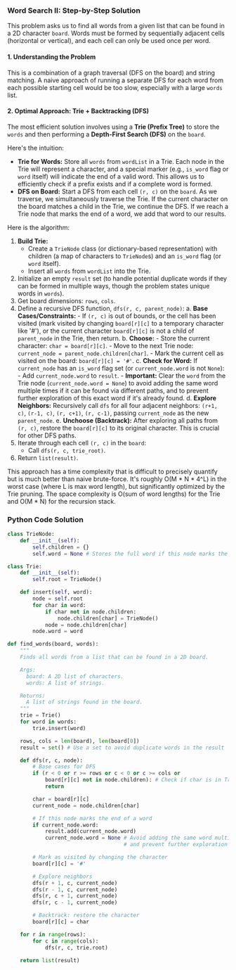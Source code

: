 ### Word Search II: Step-by-Step Solution

This problem asks us to find all words from a given list that can be found in a 2D character `board`. Words must be formed by sequentially adjacent cells (horizontal or vertical), and each cell can only be used once per word.

#### 1. Understanding the Problem

This is a combination of a graph traversal (DFS on the board) and string matching. A naive approach of running a separate DFS for each word from each possible starting cell would be too slow, especially with a large `words` list.

#### 2. Optimal Approach: Trie + Backtracking (DFS)

The most efficient solution involves using a **Trie (Prefix Tree)** to store the `words` and then performing a **Depth-First Search (DFS)** on the `board`.

Here's the intuition:
-   **Trie for Words:** Store all `words` from `wordList` in a Trie. Each node in the Trie will represent a character, and a special marker (e.g., `is_word` flag or `word` itself) will indicate the end of a valid word. This allows us to efficiently check if a prefix exists and if a complete word is formed.
-   **DFS on Board:** Start a DFS from each cell `(r, c)` on the `board`. As we traverse, we simultaneously traverse the Trie. If the current character on the board matches a child in the Trie, we continue the DFS. If we reach a Trie node that marks the end of a word, we add that word to our results.

Here is the algorithm:

1.  **Build Trie:**
    -   Create a `TrieNode` class (or dictionary-based representation) with children (a map of characters to `TrieNode`s) and an `is_word` flag (or `word` itself).
    -   Insert all `words` from `wordList` into the Trie.
2.  Initialize an empty `result` set (to handle potential duplicate words if they can be formed in multiple ways, though the problem states unique words in `words`).
3.  Get board dimensions: `rows`, `cols`.
4.  Define a recursive DFS function, `dfs(r, c, parent_node)`:
    a. **Base Cases/Constraints:**
        - If `(r, c)` is out of bounds, or the cell has been visited (mark visited by changing `board[r][c]` to a temporary character like '#'), or the current character `board[r][c]` is not a child of `parent_node` in the Trie, then return.
    b. **Choose:**
        - Store the current character: `char = board[r][c]`.
        - Move to the next Trie node: `current_node = parent_node.children[char]`.
        - Mark the current cell as visited on the board: `board[r][c] = '#'`.
    c. **Check for Word:** If `current_node` has an `is_word` flag set (or `current_node.word` is not `None`):
        - Add `current_node.word` to `result`.
        - **Important:** Clear the `word` from the Trie node (`current_node.word = None`) to avoid adding the same word multiple times if it can be found via different paths, and to prevent further exploration of this exact word if it's already found.
    d. **Explore Neighbors:** Recursively call `dfs` for all four adjacent neighbors: `(r+1, c)`, `(r-1, c)`, `(r, c+1)`, `(r, c-1)`, passing `current_node` as the new `parent_node`.
    e. **Unchoose (Backtrack):** After exploring all paths from `(r, c)`, restore the `board[r][c]` to its original character. This is crucial for other DFS paths.
5.  Iterate through each cell `(r, c)` in the `board`:
    - Call `dfs(r, c, trie_root)`.
6.  Return `list(result)`.

This approach has a time complexity that is difficult to precisely quantify but is much better than naive brute-force. It's roughly O(M * N * 4^L) in the worst case (where L is max word length), but significantly optimized by the Trie pruning. The space complexity is O(sum of word lengths) for the Trie and O(M * N) for the recursion stack.

### Python Code Solution

```python
class TrieNode:
    def __init__(self):
        self.children = {}
        self.word = None # Stores the full word if this node marks the end of a word

class Trie:
    def __init__(self):
        self.root = TrieNode()

    def insert(self, word):
        node = self.root
        for char in word:
            if char not in node.children:
                node.children[char] = TrieNode()
            node = node.children[char]
        node.word = word

def find_words(board, words):
    """
    Finds all words from a list that can be found in a 2D board.

    Args:
      board: A 2D list of characters.
      words: A list of strings.

    Returns:
      A list of strings found in the board.
    """
    trie = Trie()
    for word in words:
        trie.insert(word)

    rows, cols = len(board), len(board[0])
    result = set() # Use a set to avoid duplicate words in the result

    def dfs(r, c, node):
        # Base cases for DFS
        if (r < 0 or r >= rows or c < 0 or c >= cols or
            board[r][c] not in node.children): # Check if char is in Trie
            return

        char = board[r][c]
        current_node = node.children[char]

        # If this node marks the end of a word
        if current_node.word:
            result.add(current_node.word)
            current_node.word = None # Avoid adding the same word multiple times
                                     # and prevent further exploration of this exact word

        # Mark as visited by changing the character
        board[r][c] = '#'

        # Explore neighbors
        dfs(r + 1, c, current_node)
        dfs(r - 1, c, current_node)
        dfs(r, c + 1, current_node)
        dfs(r, c - 1, current_node)

        # Backtrack: restore the character
        board[r][c] = char

    for r in range(rows):
        for c in range(cols):
            dfs(r, c, trie.root)
            
    return list(result)

```
